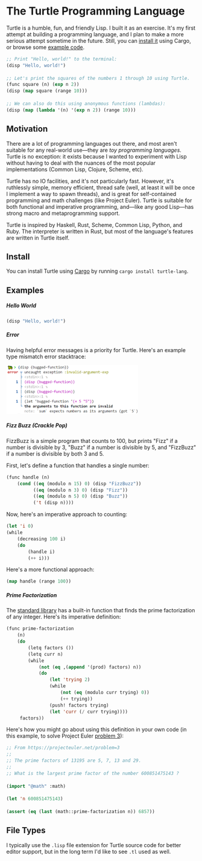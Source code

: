 # The Turtle Programming Language

Turtle is a humble, fun, and friendly Lisp. I built it as an exercise. It's my first attempt at building a programming language, and I plan to make a more serious attempt sometime in the future. Still, you can [install it](#install) using Cargo, or browse some [example code](#examples).

```lisp
;; Print "Hello, world!" to the terminal:
(disp "Hello, world!")

;; Let's print the squares of the numbers 1 through 10 using Turtle.
(func square (n) (exp n 2))
(disp (map square (range 10)))

;; We can also do this using anonymous functions (lambdas):
(disp (map (lambda '(n) '(exp n 2)) (range 10)))
```

## Motivation

There are a lot of programming languages out there, and most aren't suitable for any real-world use—they are _toy programming languages_. Turtle is no exception: it exists because I wanted to experiment with Lisp without having to deal with the nuances of the most popular implementations (Common Lisp, Clojure, Scheme, etc).

Turtle has no IO facilities, and it's not particularly fast. However, it's ruthlessly simple, memory efficient, thread safe (well, at least it will be once I implement a way to spawn threads), and is great for self-contained programming and math challenges (like Project Euler). Turtle is suitable for both functional and imperative programming, and—like any good Lisp—has strong macro and metaprogramming support.

Turtle is inspired by Haskell, Rust, Scheme, Common Lisp, Python, and Ruby. The interpreter is written in Rust, but most of the language's features are written in Turtle itself.

## Install

You can install Turtle using [Cargo](crates.io) by running `cargo install turtle-lang`.

## Examples

##### Hello World

```lisp
(disp "Hello, world!")
```

##### Error

Having helpful error messages is a priority for Turtle. Here's an example type mismatch error stacktrace:

<img src="examples/simple_error.png" width="350" alt="An example Turtle stacktrace">

##### Fizz Buzz (Crackle Pop)

FizzBuzz is a simple program that counts to 100, but prints "Fizz" if a number is divisible by 3, "Buzz" if a number is divisible by 5, and "FizzBuzz" if a number is divisible by both 3 and 5.

First, let's define a function that handles a single number:

```lisp
(func handle (n)
    (cond ((eq (modulo n 15) 0) (disp "FizzBuzz"))
          ((eq (modulo n 3) 0) (disp "Fizz"))
          ((eq (modulo n 5) 0) (disp "Buzz"))
          ('t (disp n))))
```

Now, here's an imperative approach to counting: 

```lisp
(let 'i 0)
(while
    (decreasing 100 i)
    (do
        (handle i)
        (++ i)))
```

Here's a more functional approach:

```lisp
(map handle (range 100))
```

##### Prime Factorization

The [standard library](src/stdlib) has a built-in function that finds the prime factorization of any integer. Here's its imperative definition:

```lisp
(func prime-factorization 
    (n) 
    (do 
        (letq factors ()) 
        (letq curr n) 
        (while 
            (not (eq ,(append '(prod) factors) n))
            (do
                (let 'trying 2)
                (while
                    (not (eq (modulo curr trying) 0))
                    (++ trying))
                (push! factors trying)
                (let 'curr (/ curr trying))))
     factors))
```

Here's how you might go about using this definition in your own code (in this example, to solve Project Euler [problem 3](https://projecteuler.net/problem=3)):

```lisp
;; From https://projecteuler.net/problem=3
;;
;; The prime factors of 13195 are 5, 7, 13 and 29.
;;
;; What is the largest prime factor of the number 600851475143 ?

(import "@math" :math)

(let 'n 600851475143)

(assert (eq (last (math::prime-factorization n)) 6857))
```

## File Types

I typically use the `.lisp` file extension for Turtle source code for better editor support, but in the long term I'd like to see `.tl` used as well.
